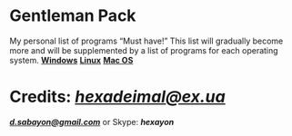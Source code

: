 # Gentleman Pack 
My personal list of programs “Must have!”
 This list will gradually become more and will be supplemented by a list of programs for each operating system.
 [**Windows**](https://github.com/Hexayon/gentleman-pack/blob/master/windows.md)
 [**Linux**](https://github.com/Hexayon/gentleman-pack/blob/master/linux.md)
 [**Mac OS**](https://github.com/Hexayon/gentleman-pack/blob/master/mac.md)
# **Credits:** ***hexadeimal@ex.ua***
 ***d.sabayon@gmail.com***
 or Skype: ***hexayon***
